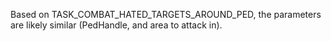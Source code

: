 Based on TASK_COMBAT_HATED_TARGETS_AROUND_PED, the parameters are likely similar (PedHandle, and area to attack in).
